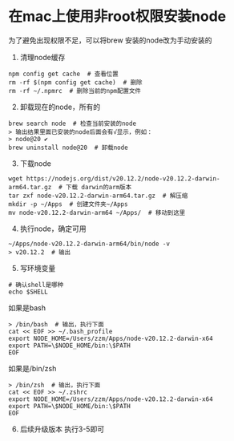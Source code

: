 # 在mac上使用非root权限安装node
为了避免出现权限不足，可以将brew 安装的node改为手动安装的

1. 清理node缓存
```shell
npm config get cache  # 查看位置
rm -rf $(npm config get cache)  # 删除
rm -rf ~/.npmrc  # 删除当前的npm配置文件
```

2. 卸载现在的node，所有的
```shell
brew search node  # 检查当前安装的node
> 输出结果里面已安装的node后面会有√显示，例如：
> node@20 ✔
brew uninstall node@20  # 卸载node
```

3. 下载node
```shell
wget https://nodejs.org/dist/v20.12.2/node-v20.12.2-darwin-arm64.tar.gz  # 下载 darwin的arm版本
tar zxf node-v20.12.2-darwin-arm64.tar.gz  # 解压缩
mkdir -p ~/Apps  # 创建文件夹~/Apps
mv node-v20.12.2-darwin-arm64 ~/Apps/  # 移动到这里
```

4. 执行node，确定可用
```shell
~/Apps/node-v20.12.2-darwin-arm64/bin/node -v
> v20.12.2  # 输出
```

5. 写环境变量
```shell
# 确认shell是哪种
echo $SHELL
``` 

如果是bash
```shell
> /bin/bash  # 输出，执行下面
cat << EOF >> ~/.bash_profile
export NODE_HOME=/Users/zzm/Apps/node-v20.12.2-darwin-x64
export PATH=\$NODE_HOME/bin:\$PATH
EOF
```

如果是/bin/zsh
```shell
> /bin/zsh  # 输出，执行下面
cat << EOF >> ~/.zshrc
export NODE_HOME=/Users/zzm/Apps/node-v20.12.2-darwin-x64
export PATH=\$NODE_HOME/bin:\$PATH
EOF
```

6. 后续升级版本
执行3-5即可